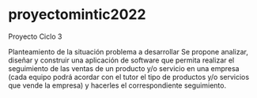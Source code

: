 # proyectomintic2022
Proyecto Ciclo 3

Planteamiento de la situación problema a desarrollar
Se propone analizar, diseñar y construir una aplicación de software que permita
realizar el seguimiento de las ventas de un producto y/o servicio en una empresa
(cada equipo podrá acordar con el tutor el tipo de productos y/o servicios que
vende la empresa) y hacerles el correspondiente seguimiento.


